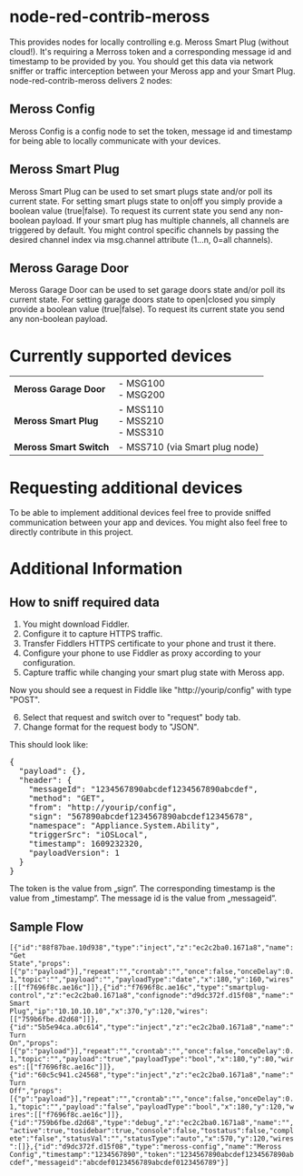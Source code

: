 # node-red-contrib-meross 

This provides nodes for locally controlling e.g. Meross Smart Plug (without cloud!). It's requiring a Merross token and a corresponding message id and timestamp to be provided by you. You should get this data via network sniffer or traffic interception between your Meross app and your Smart Plug. node-red-contrib-meross delivers 2 nodes:

## Meross Config
Meross Config is a config node to set the token, message id and timestamp for being able to locally communicate with your devices.

## Meross Smart Plug
Meross Smart Plug can be used to set smart plugs state and/or poll its current state. For setting smart plugs state to on|off you simply provide a boolean value (true|false). To request its current state you send any non-boolean payload.
If your smart plug has multiple channels, all channels are triggered by default. You might control specific channels by passing the desired channel index via msg.channel attribute (1...n, 0=all channels).

## Meross Garage Door
Meross Garage Door can be used to set garage doors state and/or poll its current state. For setting garage doors state to open|closed you simply provide a boolean value (true|false). To request its current state you send any non-boolean payload.

# Currently supported devices
<table>
  <tr>
    <td><b>Meross Garage Door</b></td>
    <td>
      - MSG100<br />
      - MSG200<br />
    </td>
  </tr>
  <tr>
    <td><b>Meross Smart Plug</b></td>
    <td>
      - MSS110<br/>
      - MSS210<br/>
      - MSS310<br />
    </td>
  </tr>
  <tr>
    <td><b>Meross Smart Switch</b></td>
    <td>- MSS710 (via Smart plug node)</td>
  </tr>
</table>

# Requesting additional devices
To be able to implement additional devices feel free to provide sniffed communication between your app and devices.
You might also feel free to directly contribute in this project.

# Additional Information
## How to sniff required data
1. You might download Fiddler.
2. Configure it to capture HTTPS traffic.
3. Transfer Fiddlers HTTPS certificate to your phone and trust it there.
4. Configure your phone to use Fiddler as proxy according to your configuration.
5. Capture traffic while changing your smart plug state with Meross app.

Now you should see a request in Fiddle like "http://yourip/config" with type "POST".

6. Select that request and switch over to "request" body tab.
7. Change format for the request body to "JSON".

This should look like:
<pre>
{
  "payload": {},
  "header": {
    "messageId": "1234567890abcdef1234567890abcdef",
    "method": "GET",
    "from": "http://yourip/config",
    "sign": "567890abcdef1234567890abcdef12345678",
    "namespace": "Appliance.System.Ability",
    "triggerSrc": "iOSLocal",
    "timestamp": 1609232320,
    "payloadVersion": 1
  }
}
</pre>

The token is the value from „sign“. The corresponding timestamp is the value from „timestamp“. The message id is the value from „messageid“.

## Sample Flow
<code>[{"id":"88f87bae.10d938","type":"inject","z":"ec2c2ba0.1671a8","name":"Get State","props":[{"p":"payload"}],"repeat":"","crontab":"","once":false,"onceDelay":0.1,"topic":"","payload":"","payloadType":"date","x":180,"y":160,"wires":[["f7696f8c.ae16c"]]},{"id":"f7696f8c.ae16c","type":"smartplug-control","z":"ec2c2ba0.1671a8","confignode":"d9dc372f.d15f08","name":"Smart Plug","ip":"10.10.10.10","x":370,"y":120,"wires":[["759b6fbe.d2d68"]]},{"id":"5b5e94ca.a0c614","type":"inject","z":"ec2c2ba0.1671a8","name":"Turn On","props":[{"p":"payload"}],"repeat":"","crontab":"","once":false,"onceDelay":0.1,"topic":"","payload":"true","payloadType":"bool","x":180,"y":80,"wires":[["f7696f8c.ae16c"]]},{"id":"60c5c941.c24568","type":"inject","z":"ec2c2ba0.1671a8","name":"Turn Off","props":[{"p":"payload"}],"repeat":"","crontab":"","once":false,"onceDelay":0.1,"topic":"","payload":"false","payloadType":"bool","x":180,"y":120,"wires":[["f7696f8c.ae16c"]]},{"id":"759b6fbe.d2d68","type":"debug","z":"ec2c2ba0.1671a8","name":"","active":true,"tosidebar":true,"console":false,"tostatus":false,"complete":"false","statusVal":"","statusType":"auto","x":570,"y":120,"wires":[]},{"id":"d9dc372f.d15f08","type":"meross-config","name":"Meross Config","timestamp":"1234567890","token":"1234567890abcdef1234567890abcdef","messageid":"abcdef0123456789abcdef0123456789"}]</code>
